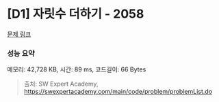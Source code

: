 # [D1] 자릿수 더하기 - 2058 

[문제 링크](https://swexpertacademy.com/main/code/problem/problemDetail.do?contestProbId=AV5QPRjqA10DFAUq) 

### 성능 요약

메모리: 42,728 KB, 시간: 89 ms, 코드길이: 66 Bytes



> 출처: SW Expert Academy, https://swexpertacademy.com/main/code/problem/problemList.do